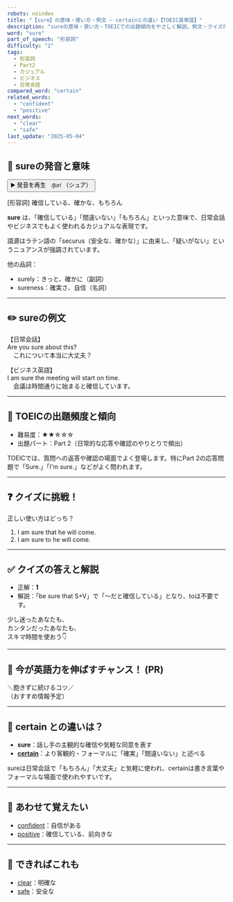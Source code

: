 ```yaml
---
robots: noindex
title: "【sure】の意味・使い方・例文 ― certainとの違い【TOEIC英単語】"
description: "sureの意味・使い方・TOEICでの出題傾向をやさしく解説。例文・クイズ付きでcertainとの違いもわかりやすく学べます。"
word: "sure"
part_of_speech: "形容詞"
difficulty: "2"
tags:
  - 形容詞
  - Part2
  - カジュアル
  - ビジネス
  - 日常会話
compared_word: "certain"
related_words:
  - "confident"
  - "positive"
next_words:
  - "clear"
  - "safe"
last_update: "2025-05-04"
---
```


## 🔰 sureの発音と意味

<button class="play-audio" onclick="playTTS('sure')">
  <span class="play-audio-main">
    ▶️ 発音を再生　/ʃʊr/
  </span>
  <span class="play-audio-sub">
    （シュア）
  </span>
</button>

[形容詞] 確信している、確かな、もちろん

**sure** は、「確信している」「間違いない」「もちろん」といった意味で、日常会話やビジネスでもよく使われるカジュアルな表現です。

語源はラテン語の「securus（安全な、確かな）」に由来し、「疑いがない」というニュアンスが強調されています。

他の品詞：  
- surely：きっと、確かに（副詞）
- sureness：確実さ、自信（名詞）

---

## ✏️ sureの例文

【日常会話】  
Are you sure about this?  
　これについて本当に大丈夫？

【ビジネス英語】  
I am sure the meeting will start on time.  
　会議は時間通りに始まると確信しています。

---

## 🎯 TOEICの出題頻度と傾向

- 難易度：★★☆☆☆
- 出題パート：Part 2（日常的な応答や確認のやりとりで頻出）

TOEICでは、質問への返答や確認の場面でよく登場します。特にPart 2の応答問題で「Sure.」「I'm sure.」などがよく問われます。

---

## ❓ クイズに挑戦！

正しい使い方はどっち？

1. I am sure that he will come.  
2. I am sure to he will come.

---

## ✅ クイズの答えと解説

- 正解：**1**
- 解説：「be sure that S+V」で「～だと確信している」となり、toは不要です。

少し迷ったあなたも、  
カンタンだったあなたも、  
スキマ時間を使おう👇️

---

## 🚀 今が英語力を伸ばすチャンス！ (PR)

<div class="info-center">
＼飽きずに続けるコツ／<br>  
（おすすめ情報予定）
</div>

---

## 🤔  certain との違いは？

- **sure**：話し手の主観的な確信や気軽な同意を表す
- **[certain](/certain)**：より客観的・フォーマルに「確実」「間違いない」と述べる

sureは日常会話で「もちろん」「大丈夫」と気軽に使われ、certainは書き言葉やフォーマルな場面で使われやすいです。

---

## 🧩 あわせて覚えたい

- [confident](/confident)：自信がある
- [positive](/positive)：確信している、前向きな

---

## 📖 できればこれも

- [clear](/clear)：明確な
- [safe](/safe)：安全な

<!-- cvid: aid17_bid27 -->
